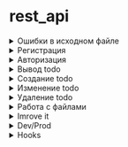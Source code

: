 # rest_api


<details>
  <summary>Ошибки в исходном файле</summary>
  
![alt text](https://github.com/ElerGard/rest_api/blob/fc060f36442ea8c521451daf61cfbe840a0e4d93/Errors/Error1.jpg)

![alt text](https://github.com/ElerGard/rest_api/blob/fc060f36442ea8c521451daf61cfbe840a0e4d93/Errors/Error2.jpg)

![alt text](https://github.com/ElerGard/rest_api/blob/fc060f36442ea8c521451daf61cfbe840a0e4d93/Errors/Error3.jpg)

![alt text](https://github.com/ElerGard/rest_api/blob/fc060f36442ea8c521451daf61cfbe840a0e4d93/Errors/Error4.jpg)

![alt text](https://github.com/ElerGard/rest_api/blob/fc060f36442ea8c521451daf61cfbe840a0e4d93/Errors/Error5.jpg)

![alt text](https://github.com/ElerGard/rest_api/blob/fc060f36442ea8c521451daf61cfbe840a0e4d93/Errors/Error6.jpg)

![alt text](https://github.com/ElerGard/rest_api/blob/fc060f36442ea8c521451daf61cfbe840a0e4d93/Errors/Error7.jpg)

![alt text](https://github.com/ElerGard/rest_api/blob/fc060f36442ea8c521451daf61cfbe840a0e4d93/Errors/Error8.jpg)

![alt text](https://github.com/ElerGard/rest_api/blob/fc060f36442ea8c521451daf61cfbe840a0e4d93/Errors/Error9.jpg)

</details>

<details>
  <summary>Регистрация</summary>

![alt text](https://github.com/ElerGard/rest_api/blob/fc060f36442ea8c521451daf61cfbe840a0e4d93/tests/reg1.jpg)

![alt text](https://github.com/ElerGard/rest_api/blob/fc060f36442ea8c521451daf61cfbe840a0e4d93/tests/reg2.jpg)
  
</details>

<details>
  <summary>Авторизация</summary>

  ![alt text](https://github.com/ElerGard/rest_api/blob/fc060f36442ea8c521451daf61cfbe840a0e4d93/tests/auth1.jpg)
  
  ![alt text](https://github.com/ElerGard/rest_api/blob/fc060f36442ea8c521451daf61cfbe840a0e4d93/tests/auth2.jpg)
  
</details>
 
 <details>
  <summary>Вывод todo</summary>

  ![alt text](https://github.com/ElerGard/rest_api/blob/fc060f36442ea8c521451daf61cfbe840a0e4d93/tests/GetTodo1.jpg)
  
  ![alt text](https://github.com/ElerGard/rest_api/blob/fc060f36442ea8c521451daf61cfbe840a0e4d93/tests/GetTodo2.jpg)
  
</details>
 
<details>
  <summary>Создание todo</summary>

  ![alt text](https://github.com/ElerGard/rest_api/blob/fc060f36442ea8c521451daf61cfbe840a0e4d93/tests/createTodo1.jpg)
  
  ![alt text](https://github.com/ElerGard/rest_api/blob/fc060f36442ea8c521451daf61cfbe840a0e4d93/tests/createTodo2.jpg)
  
</details>

<details>
  <summary>Изменение todo</summary>

  ![alt text](https://github.com/ElerGard/rest_api/blob/fc060f36442ea8c521451daf61cfbe840a0e4d93/tests/changeTodo1.jpg)
  
  ![alt text](https://github.com/ElerGard/rest_api/blob/fc060f36442ea8c521451daf61cfbe840a0e4d93/tests/changeTodo2.jpg)
  
  ![alt text](https://github.com/ElerGard/rest_api/blob/fc060f36442ea8c521451daf61cfbe840a0e4d93/tests/changeTodo3.jpg)
  
  ![alt text](https://github.com/ElerGard/rest_api/blob/fc060f36442ea8c521451daf61cfbe840a0e4d93/tests/changeTodo4.jpg)
  
</details>

<details>
  <summary>Удаление todo</summary>

  ![alt text](https://github.com/ElerGard/rest_api/blob/fc060f36442ea8c521451daf61cfbe840a0e4d93/tests/deleteTodo1.jpg)

  ![alt text](https://github.com/ElerGard/rest_api/blob/fc060f36442ea8c521451daf61cfbe840a0e4d93/tests/deleteTodo.jpg)
  
  ![alt text](https://github.com/ElerGard/rest_api/blob/fc060f36442ea8c521451daf61cfbe840a0e4d93/tests/deleteTodo2.jpg)
  
  ![alt text](https://github.com/ElerGard/rest_api/blob/fc060f36442ea8c521451daf61cfbe840a0e4d93/tests/deleteTodo3.jpg)
  
  ![alt text](https://github.com/ElerGard/rest_api/blob/fc060f36442ea8c521451daf61cfbe840a0e4d93/tests/deleteTodo4.jpg)
  
</details>

<details>
  <summary>Работа с файлами</summary>

  ![alt text](https://github.com/ElerGard/rest_api/blob/e2512d215c1b597b94c7e8fc39839c8a557e4afa/tests/file1.jpg)

  ![alt text](https://github.com/ElerGard/rest_api/blob/e2512d215c1b597b94c7e8fc39839c8a557e4afa/tests/file2.jpg)
  
  ![alt text](https://github.com/ElerGard/rest_api/blob/e2512d215c1b597b94c7e8fc39839c8a557e4afa/tests/file3.jpg)
  
  ![alt text](https://github.com/ElerGard/rest_api/blob/e2512d215c1b597b94c7e8fc39839c8a557e4afa/tests/file4.jpg)
  
  ![alt text](https://github.com/ElerGard/rest_api/blob/e2512d215c1b597b94c7e8fc39839c8a557e4afa/tests/file5.jpg)
  
  ![alt text](https://github.com/ElerGard/rest_api/blob/e2512d215c1b597b94c7e8fc39839c8a557e4afa/tests/file6.jpg)
  
  ![alt text](https://github.com/ElerGard/rest_api/blob/e2512d215c1b597b94c7e8fc39839c8a557e4afa/tests/file7.jpg)
  
  ![alt text](https://github.com/ElerGard/rest_api/blob/e2512d215c1b597b94c7e8fc39839c8a557e4afa/tests/file8.jpg)
  
</details>

<details>
  <summary>Imrove it</summary>
  
  ![alt text](https://github.com/ElerGard/rest_api/blob/6e8c6eddd7336f99bbbebe81ed20828ea40cb76d/Improve%20it/phpstan.jpg)
  
  ![alt text](https://github.com/ElerGard/rest_api/blob/6e8c6eddd7336f99bbbebe81ed20828ea40cb76d/Improve%20it/phpcs_before.jpg)
  
  ![alt text](https://github.com/ElerGard/rest_api/blob/6e8c6eddd7336f99bbbebe81ed20828ea40cb76d/Improve%20it/phpcbf.jpg)
  
  ![alt text](https://github.com/ElerGard/rest_api/blob/6e8c6eddd7336f99bbbebe81ed20828ea40cb76d/Improve%20it/phpcs_after.jpg)
  
  ![alt text](https://github.com/ElerGard/rest_api/blob/6e8c6eddd7336f99bbbebe81ed20828ea40cb76d/Improve%20it/phpcsfixer.jpg)
  
  ![alt text](https://github.com/ElerGard/rest_api/blob/6e8c6eddd7336f99bbbebe81ed20828ea40cb76d/Improve%20it/phpmd.jpg)
  
  ![alt text](https://github.com/ElerGard/rest_api/blob/6e8c6eddd7336f99bbbebe81ed20828ea40cb76d/Improve%20it/ecs.jpg)
  
</details>

<details>
  <summary>Dev/Prod</summary>
  
  ![alt text](https://github.com/ElerGard/rest_api/blob/65b211ca6251b382c23ea3e92e02de24aa47d317/DevProd/dev.jpg)
  
  ![alt text](https://github.com/ElerGard/rest_api/blob/65b211ca6251b382c23ea3e92e02de24aa47d317/DevProd/prod.jpg)
  
</details>

<details>
  <summary>Hooks</summary>
  
  ![alt text](https://github.com/ElerGard/rest_api/blob/603f6bc19000e1293839e79c3897aa38e2a8280f/Hooks/server_hook.jpg)
  
  ![alt text](https://github.com/ElerGard/rest_api/blob/603f6bc19000e1293839e79c3897aa38e2a8280f/Hooks/hooks.jpg)
  
</details>
